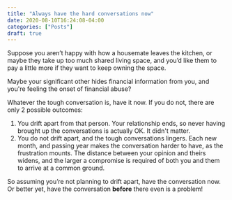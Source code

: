 ```yaml
---
title: "Always have the hard conversations now"
date: 2020-08-10T16:24:08-04:00
categories: ["Posts"]
draft: true
---
```

 
Suppose you aren’t happy with how a housemate leaves the kitchen, or maybe they take up too much shared living space, and you’d like them to pay a little more if they want to keep owning the space.
 
Maybe your significant other hides financial information from you, and you're feeling the onset of financial abuse?
 
Whatever the tough conversation is, have it now. If you do not, there are only 2 possible outcomes:
 
1. You drift apart from that person. Your relationship ends, so never having brought up the conversations is actually OK. It didn't matter.
2. You do not drift apart, and the tough conversations lingers. Each new month, and passing year makes the conversation harder to have, as the frustration mounts. The distance between your opinion and theirs widens, and the larger a compromise is required of both you and them to arrive at a common ground.
 
So assuming you’re not planning to drift apart, have the conversation now. Or better yet, have the conversation **before** there even is a problem!
